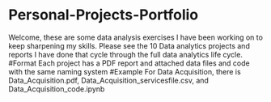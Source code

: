 # Personal-Projects-Portfolio
Welcome, these are some data analysis exercises I have been working on to keep sharpening my skills.
Please see the 10 Data analytics projects and reports I have done that cycle through the full data analytics life cycle.
#Format
Each project has a PDF report and attached data files and code with the same naming system
#Example
For Data Acquisition, there is Data_Acquisition.pdf, Data_Acquisition_servicesfile.csv, and Data_Acquisition_code.ipynb
